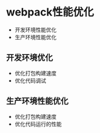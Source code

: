 # webpack性能优化

* 开发环境性能优化
* 生产环境性能优化

## 开发环境优化

* 优化打包构建速度
* 优化代码调试

## 生产环境性能优化

* 优化打包构建速度
* 优化代码运行的性能
